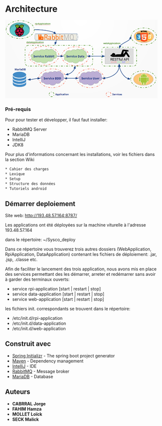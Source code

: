 # Architecture

[<img src="architecture.PNG" width="500">](architecture.PNG)

### Pré-requis

Pour pour tester et développer, il faut faut installer:
 
 * RabbitMQ Server
 * MariaDB
 * IntelliJ
 * JDK8
 
Pour plus d'informations concernant les installations, voir les fichiers dans la section Wiki
```
* Cahier des charges
* Lexique
* Setup
* Structure des données
* Tutoriels android
```


## Démarrer deploiement

Site web: http://193.48.57.164:8787/

Les applications ont été déployées sur la machine viturelle à l'adresse 193.48.57.164

dans le répertoire: ~/Sysco_deploy

Dans ce répertoire vous trouverez trois autres dossiers (WebApplication, RpiApplication, DataApplication) contenant les fichiers de déploiement: .jar, .jsp, .classe etc.

Afin de faciliter le lancement des trois application, nous avons mis en place des services permettant des les démarrer, arreter et redémarrer 
sans avoir à garder des terminaux ouverts:

* service   rpi-application   [start | restart | stop]
* service   data-application  [start | restart | stop]
* service    web-application   [start | restart | stop]

les fichiers init. correspondants se trouvent dans le répertoire: 

* /etc/init.d/rpi-application
* /etc/init.d/data-application
* /etc/init.d/web-application



## Construit avec

* [Spring Initializr](rhttps://start.spring.io) - The spring boot project generator
* [Maven](https://maven.apache.org/) - Dependency management
* [IntelliJ](https://rometools.github.io/rome/) - IDE
* [RabbitMQ](https://www.rabbitmq.com/) - Message broker
* [MariaDB](https://mariadb.org/) - Database

## Auteurs

* **CABRRAL Jorge**
* **FAHIM Hamza**
* **MOLLET Loïck**
* **SECK Malick**
